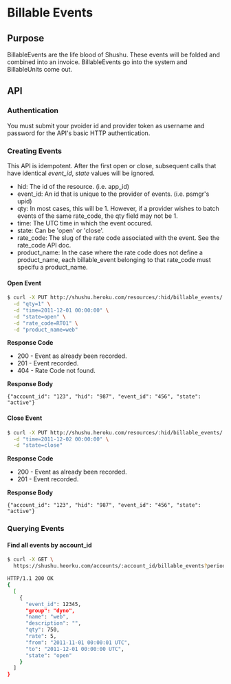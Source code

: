 # Billable Events

## Purpose

BillableEvents are the life blood of Shushu. These events will be folded and
combined into an invoice. BillableEvents go into the system and BillableUnits
come out.

## API

### Authentication

You must submit your pvoider id and provider token as username and password for
the API's basic HTTP authentication.

### Creating Events

This API is idempotent. After the first open or close, subsequent
calls that have identical *event_id*, *state* values will be ignored.

* hid: The id of the resource. (i.e. app_id)
* event_id: An id that is unique to the provider of events. (i.e. psmgr's upid)
* qty: In most cases, this will be 1. However, if a provider wishes to batch events of the same rate_code, the qty field may not be 1.
* time: The UTC time in which the event occured.
* state: Can be 'open' or 'close'.
* rate_code: The slug of the rate code associated with the event. See the rate_code API doc.
* product_name: In the case where the rate code does not define a product_name, each billable_event belonging to that rate_code must specifu a product_name.

#### Open Event

```bash
$ curl -X PUT http://shushu.heroku.com/resources/:hid/billable_events/:event_id \
  -d "qty=1" \
  -d "time=2011-12-01 00:00:00" \
  -d "state=open" \
  -d "rate_code=RT01" \
  -d "product_name=web"
```

**Response Code**

* 200 - Event as already been recorded.
* 201 - Event recorded.
* 404 - Rate Code not found.

**Response Body**

```
{"account_id": "123", "hid": "987", "event_id": "456", "state": "active"}
```


#### Close Event

```bash
$ curl -X PUT http://shushu.heroku.com/resources/:hid/billable_events/:event_id \
  -d "time=2011-12-02 00:00:00" \
  -d "state=close"
```

**Response Code**

* 200 - Event as already been recorded.
* 201 - Event recorded.

**Response Body**

```
{"account_id": "123", "hid": "987", "event_id": "456", "state": "active"}
```

### Querying Events

#### Find all events by account_id

```bash
$ curl -X GET \
  https://shushu.heorku.com/accounts/:account_id/billable_events?period_start=2011-11-01&period_end=2011-12-01

HTTP/1.1 200 OK
{
  [
    {
      "event_id": 12345,
      "group": "dyno",
      "name": "web",
      "description": "",
      "qty": 750,
      "rate": 5,
      "from": "2011-11-01 00:00:01 UTC",
      "to": "2011-12-01 00:00:00 UTC",
      "state": "open"
    }
  ]
}
```

